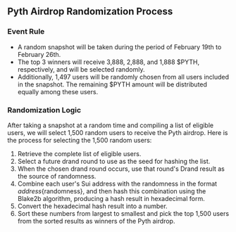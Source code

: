 ## Pyth Airdrop Randomization Process

### Event Rule

- A random snapshot will be taken during the period of February 19th to February 26th.
- The top 3 winners will receive 3,888, 2,888, and 1,888 $PYTH, respectively, and will be selected randomly.
- Additionally, 1,497 users will be randomly chosen from all users included in the snapshot. The remaining $PYTH amount will be distributed equally among these users.

### Randomization Logic

After taking a snapshot at a random time and compiling a list of eligible users, we will select 1,500 random users to receive the Pyth airdrop. Here is the process for selecting the 1,500 random users:

1. Retrieve the complete list of eligible users.
2. Select a future drand round to use as the seed for hashing the list.
3. When the chosen drand round occurs, use that round's Drand result as the source of randomness.
4. Combine each user's Sui address with the randomness in the format ${address}${randomness}, and then hash this combination using the Blake2b algorithm, producing a hash result in hexadecimal form.
5. Convert the hexadecimal hash result into a number.
6. Sort these numbers from largest to smallest and pick the top 1,500 users from the sorted results as winners of the Pyth airdrop.
